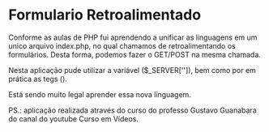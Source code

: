 # Formulario Retroalimentado

Conforme as aulas de PHP fui aprendendo a unificar as linguagens em um unico arquivo index.php, no qual chamamos de retroalimentando os formulários. Desta forma, podemos fazer o GET/POST na mesma chamada.

Nesta aplicação pude utilizar a variável ($_SERVER['']), bem como por em prática as tegs (<?=  ?>). 

Está sendo muito legal aprender essa nova linguagem.

PS.: aplicação realizada através do curso do professo Gustavo Guanabara do canal do youtube Curso em Vídeos. 
